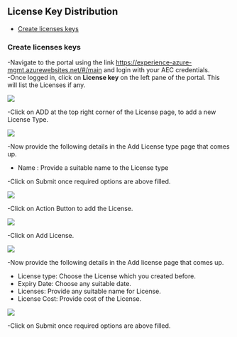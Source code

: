 ## License Key Distribution
 * [Create licenses keys](#create-licenses-keys)

### Create licenses keys
-Navigate to the portal using the link https://experience-azure-mgmt.azurewebsites.net/#/main and login with your AEC credentials.  
-Once logged in, click on **License key** on the left pane of the portal. This will list the Licenses if any. 

<kbd><img src="/Images/License_key.png"/></kbd>

-Click on ADD at the top right corner of the License page, to add a new License Type.

<kbd><img src="/Images/Click_Add_LicenseType.png"/></kbd>

-Now provide the following details in the Add License type page that comes up.
* Name : Provide a suitable name to the License type

-Click on Submit once required options are above filled.

<kbd><img src="/Images/Create_LicenseKey.png"/></kbd>

-Click on Action Button to add the License.

<kbd><img src="/Images/License_Action.png"/></kbd>

-Click on Add License.

<kbd><img src="/Images/Click_AddLicense.png"/></kbd>

-Now provide the following details in the Add license page that comes up.
* License type: Choose the License which you created before.
* Expiry Date: Choose any suitable date.
* Licenses: Provide any suitable name for License.
* License Cost: Provide cost of the License.

<kbd><img src="/Images/Click_Add_LicenseDetails.png"/></kbd>

-Click on Submit once required options are above filled.





